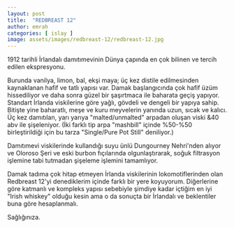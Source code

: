 ```yaml
---
layout: post
title:  "REDBREAST 12"
author: emrah
categories: [ islay ]
image: assets/images/redbreast-12/redbreast-12.jpg
---
```


1912 tarihli İrlandalı damıtımevinin Dünya çapında en çok bilinen ve tercih edilen ekspresyonu.

Burunda vanilya, limon, bal, ekşi maya; üç kez distile edilmesinden kaynaklanan hafif ve tatlı yapısı var.
Damak başlangıcında çok hafif üzüm hissediliyor ve daha sonra güzel bir şaşırtmaca ile baharata geçiş yapıyor. Standart İrlanda viskilerine göre yağlı, gövdeli ve dengeli bir yapıya sahip.
Bitişte yine baharatlı, meşe ve kuru meyvelerin yanında uzun, sıcak ve kalıcı.
Üç kez damıtılan, yarı yarıya "malted/unmalted" arpadan oluşan viski &40 abv ile şişeleniyor. (İki farklı tip arpa "mashbill" içinde %50-%50 birleştirildiği için bu tarza "Single/Pure Pot Still" deniliyor.)

Damıtımevi viskilerinde kullandığı suyu ünlü Dungourney Nehri'nden alıyor ve Oloroso Şeri ve eski burbon fıçılarında olgunlaştırarak, soğuk filtrasyon işlemine tabi tutmadan şişeleme işlemini tamamlıyor.

Damak tadıma çok hitap etmeyen İrlanda viskilerinin lokomotiflerinden olan Redbreast 12'yi denediklerim içinde farklı bir yere koyuyorum. Diğerlerine göre katmanlı ve kompleks yapısı sebebiyle şimdiye kadar içtiğim en iyi "Irish whiskey" olduğu kesin ama o da sonuçta bir İrlandalı ve beklentiler buna göre hesaplanmalı. 

Sağlığınıza. 
